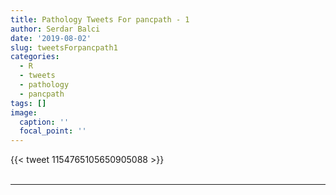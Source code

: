```yaml
---
title: Pathology Tweets For pancpath - 1
author: Serdar Balci
date: '2019-08-02'
slug: tweetsForpancpath1
categories:
  - R
  - tweets
  - pathology
  - pancpath
tags: []
image:
  caption: ''
  focal_point: ''
---
```



{{< tweet 1154765105650905088 >}}
<br>
<br>
<hr>
